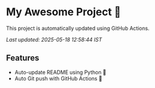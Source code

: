 # My Awesome Project 🚀

This project is automatically updated using GitHub Actions.

_Last updated: 2025-05-18 12:58:44 IST_

## Features
- Auto-update README using Python 🐍
- Auto Git push with GitHub Actions 🤖
